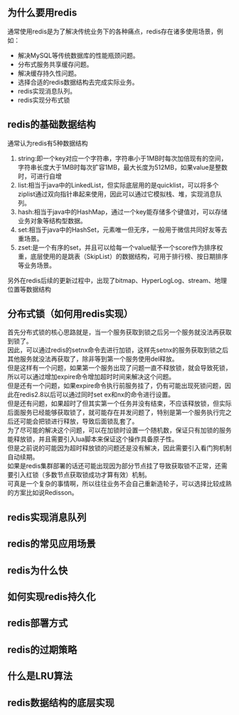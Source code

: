 ## 为什么要用redis
通常使用redis是为了解决传统业务下的各种痛点，redis存在诸多使用场景，例如：<br>
- 解决MySQL等传统数据库的性能瓶颈问题。
- 分布式服务共享缓存问题。
- 解决缓存持久性问题。
- 选择合适的redis数据结构去完成实际业务。
- redis实现消息队列。
- redis实现分布式锁
## redis的基础数据结构
通常认为redis有5种数据结构
1. string:即一个key对应一个字符串，字符串小于1MB时每次加倍现有的空间，字符串长度大于1MB时每次扩容1MB，最大长度为512MB，如果value是整数时，可进行自增
2. list:相当于java中的LinkedList，但实际底层用的是quicklist，可以将多个ziplist通过双向指针串起来使用，因此可以通过它模拟栈、堆，实现消息队列。
3. hash:相当于java中的HashMap，通过一个key能存储多个键值对，可以存储业务对象等结构型数据。
4. set:相当于java中的HashSet，元素唯一但无序，一般用于微信共同好友等去重场景。
5. zset:是一个有序的set，并且可以给每一个value赋予一个score作为排序权重，底层使用的是跳表（SkipList）的数据结构，可用于排行榜、按日期排序等业务场景。

另外在redis后续的更新过程中，出现了bitmap、HyperLogLog、stream、地理位置等数据结构
## 分布式锁（如何用redis实现）
首先分布式锁的核心思路就是，当一个服务获取到锁之后另一个服务就没法再获取到锁了。<br>
因此，可以通过redis的setnx命令去进行加锁，这样先setnx的服务获取到锁之后其他服务就没法再获取了，除非等到第一个服务使用del释放。<br>
但是这样有一个问题，如果第一个服务出现了问题一直不释放锁，就会导致死锁，所以可以通过增加expire命令增加超时时间来解决这个问题。<br>
但是还有一个问题，如果expire命令执行前服务挂了，仍有可能出现死锁问题，因此在redis2.8以后可以通过同时set ex和nx的命令进行设置。<br>
但是还有问题，如果超时了但其实第一个任务并没有结束，不应该释放锁，但实际后面服务已经能够获取锁了，就可能存在并发问题了，特别是第一个服务执行完之后还可能会把锁进行释放，导致后面锁乱套了。<br>
为了尽可能的解决这个问题，可以在加锁时设置一个随机数，保证只有加锁的服务能释放锁，并且需要引入lua脚本来保证这个操作具备原子性。<br>
但是之前说的可能因为超时释放锁的问题还是没有解决，因此需要引入看门狗机制自动续期。<br>
如果是redis集群部署的话还可能出现因为部分节点挂了导致获取锁不正常，还需要引入红锁（多数节点获取锁成功才算有效）机制。<br>
可真是一个复杂的事情啊，所以往往业务不会自己重新造轮子，可以选择比较成熟的方案比如说Redisson。
## redis实现消息队列
## redis的常见应用场景
## redis为什么快
## 如何实现redis持久化
## redis部署方式
## redis的过期策略
## 什么是LRU算法
## redis数据结构的底层实现